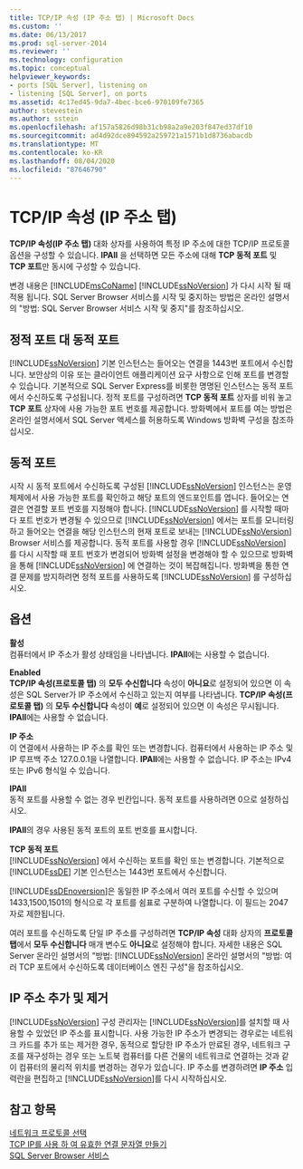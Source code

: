 ```yaml
---
title: TCP/IP 속성 (IP 주소 탭) | Microsoft Docs
ms.custom: ''
ms.date: 06/13/2017
ms.prod: sql-server-2014
ms.reviewer: ''
ms.technology: configuration
ms.topic: conceptual
helpviewer_keywords:
- ports [SQL Server], listening on
- listening [SQL Server], on ports
ms.assetid: 4c17ed45-9da7-4bec-bce6-970109fe7365
author: stevestein
ms.author: sstein
ms.openlocfilehash: af157a5826d98b31cb98a2a9e203f847ed37df10
ms.sourcegitcommit: ad4d92dce894592a259721a1571b1d8736abacdb
ms.translationtype: MT
ms.contentlocale: ko-KR
ms.lasthandoff: 08/04/2020
ms.locfileid: "87646790"
---
```

# <a name="tcp-ip-properties-ip-addresses-tab"></a>TCP/IP 속성 (IP 주소 탭)
  **TCP/IP 속성(IP 주소 탭)** 대화 상자를 사용하여 특정 IP 주소에 대한 TCP/IP 프로토콜 옵션을 구성할 수 있습니다. **IPAll** 을 선택하면 모든 주소에 대해 **TCP 동적 포트** 및 **TCP 포트**만 동시에 구성할 수 있습니다.  
  
 변경 내용은 [!INCLUDE[msCoName](../../includes/msconame-md.md)] [!INCLUDE[ssNoVersion](../../includes/ssnoversion-md.md)] 가 다시 시작 될 때 적용 됩니다. SQL Server Browser 서비스를 시작 및 중지하는 방법은 온라인 설명서의 "방법: SQL Server Browser 서비스 시작 및 중지"를 참조하십시오.  
  
## <a name="static-vs-dynamic-ports"></a>정적 포트 대 동적 포트  
 [!INCLUDE[ssNoVersion](../../includes/ssnoversion-md.md)] 기본 인스턴스는 들어오는 연결을 1443번 포트에서 수신합니다. 보안상의 이유 또는 클라이언트 애플리케이션 요구 사항으로 인해 포트를 변경할 수 있습니다. 기본적으로 SQL Server Express를 비롯한 명명된 인스턴스는 동적 포트에서 수신하도록 구성됩니다. 정적 포트를 구성하려면 **TCP 동적 포트** 상자를 비워 놓고 **TCP 포트** 상자에 사용 가능한 포트 번호를 제공합니다. 방화벽에서 포트를 여는 방법은 온라인 설명서에서 SQL Server 액세스를 허용하도록 Windows 방화벽 구성을 참조하십시오.  
  
## <a name="dynamic-ports"></a>동적 포트  
 시작 시 동적 포트에서 수신하도록 구성된 [!INCLUDE[ssNoVersion](../../includes/ssnoversion-md.md)] 인스턴스는 운영 체제에서 사용 가능한 포트를 확인하고 해당 포트의 엔드포인트를 엽니다. 들어오는 연결은 연결할 포트 번호를 지정해야 합니다. [!INCLUDE[ssNoVersion](../../includes/ssnoversion-md.md)] 를 시작할 때마다 포트 번호가 변경될 수 있으므로 [!INCLUDE[ssNoVersion](../../includes/ssnoversion-md.md)] 에서는 포트를 모니터링하고 들어오는 연결을 해당 인스턴스의 현재 포트로 보내는 [!INCLUDE[ssNoVersion](../../includes/ssnoversion-md.md)] Browser 서비스를 제공합니다. 동적 포트를 사용할 경우 [!INCLUDE[ssNoVersion](../../includes/ssnoversion-md.md)] 를 다시 시작할 때 포트 번호가 변경되어 방화벽 설정을 변경해야 할 수 있으므로 방화벽을 통해 [!INCLUDE[ssNoVersion](../../includes/ssnoversion-md.md)] 에 연결하는 것이 복잡해집니다. 방화벽을 통한 연결 문제를 방지하려면 정적 포트를 사용하도록 [!INCLUDE[ssNoVersion](../../includes/ssnoversion-md.md)] 를 구성하십시오.  
  
## <a name="options"></a>옵션  
 **활성**  
 컴퓨터에서 IP 주소가 활성 상태임을 나타냅니다. **IPAll**에는 사용할 수 없습니다.  
  
 **Enabled**  
 **TCP/IP 속성(프로토콜 탭)** 의 **모두 수신합니다** 속성이 **아니요**로 설정되어 있으면 이 속성은 SQL Server가 IP 주소에서 수신하고 있는지 여부를 나타냅니다. **TCP/IP 속성(프로토콜 탭)** 의 **모두 수신합니다** 속성이 **예**로 설정되어 있으면 이 속성은 무시됩니다. **IPAll**에는 사용할 수 없습니다.  
  
 **IP 주소**  
 이 연결에서 사용하는 IP 주소를 확인 또는 변경합니다. 컴퓨터에서 사용하는 IP 주소 및 IP 루프백 주소 127.0.0.1을 나열합니다. **IPAll**에는 사용할 수 없습니다. IP 주소는 IPv4 또는 IPv6 형식일 수 있습니다.  
  
 **IPAll**  
 동적 포트를 사용할 수 없는 경우 빈칸입니다. 동적 포트를 사용하려면 0으로 설정하십시오.  
  
 **IPAll**의 경우 사용된 동적 포트의 포트 번호를 표시합니다.  
  
 **TCP 동적 포트**  
 [!INCLUDE[ssNoVersion](../../includes/ssnoversion-md.md)] 에서 수신하는 포트를 확인 또는 변경합니다. 기본적으로 [!INCLUDE[ssDE](../../includes/ssde-md.md)] 기본 인스턴스는 1443번 포트에서 수신합니다.  
  
 [!INCLUDE[ssDEnoversion](../../includes/ssdenoversion-md.md)]은 동일한 IP 주소에서 여러 포트를 수신할 수 있으며 1433,1500,1501의 형식으로 각 포트를 쉼표로 구분하여 나열합니다. 이 필드는 2047자로 제한됩니다.  
  
 여러 포트를 수신하도록 단일 IP 주소를 구성하려면 **TCP/IP 속성** 대화 상자의 **프로토콜 탭**에서 **모두 수신합니다** 매개 변수도 **아니요**로 설정해야 합니다. 자세한 내용은 SQL Server 온라인 설명서의 "방법: [!INCLUDE[ssNoVersion](../../includes/ssnoversion-md.md)] 온라인 설명서의 "방법: 여러 TCP 포트에서 수신하도록 데이터베이스 엔진 구성"을 참조하십시오.  
  
## <a name="adding-or-removing-ip-addresses"></a>IP 주소 추가 및 제거  
 [!INCLUDE[ssNoVersion](../../includes/ssnoversion-md.md)] 구성 관리자는 [!INCLUDE[ssNoVersion](../../includes/ssnoversion-md.md)]를 설치할 때 사용할 수 있었던 IP 주소를 표시합니다. 사용 가능한 IP 주소가 변경되는 경우로는 네트워크 카드를 추가 또는 제거한 경우, 동적으로 할당한 IP 주소가 만료된 경우, 네트워크 구조를 재구성하는 경우 또는 노트북 컴퓨터를 다른 건물의 네트워크로 연결하는 것과 같이 컴퓨터의 물리적 위치를 변경하는 경우가 있습니다. IP 주소를 변경하려면 **IP 주소** 입력란을 편집하고 [!INCLUDE[ssNoVersion](../../includes/ssnoversion-md.md)]를 다시 시작하십시오.  
  
## <a name="see-also"></a>참고 항목  
 [네트워크 프로토콜 선택](../../../2014/tools/configuration-manager/choosing-a-network-protocol.md)   
 [TCP IP를 사용 하 여 유효한 연결 문자열 만들기](../../../2014/tools/configuration-manager/creating-a-valid-connection-string-using-tcp-ip.md)   
 [SQL Server Browser 서비스](../../../2014/tools/configuration-manager/sql-server-browser-service.md)  
  
  
